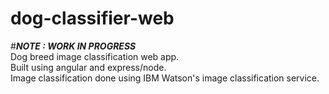 # dog-classifier-web 
#_****NOTE : WORK IN PROGRESS****_  
Dog breed image classification web app.  
Built using angular and express/node.   
Image classification done using IBM Watson's image classification service.  
